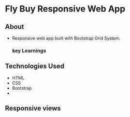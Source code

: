 # Fly Buy Responsive Web App

## About
* Responsive web app built with Bootstrap Grid System.

    ### key Learnings
## Technologies Used
* HTML
* CSS
* Bootstrap
* 
## Responsive views
